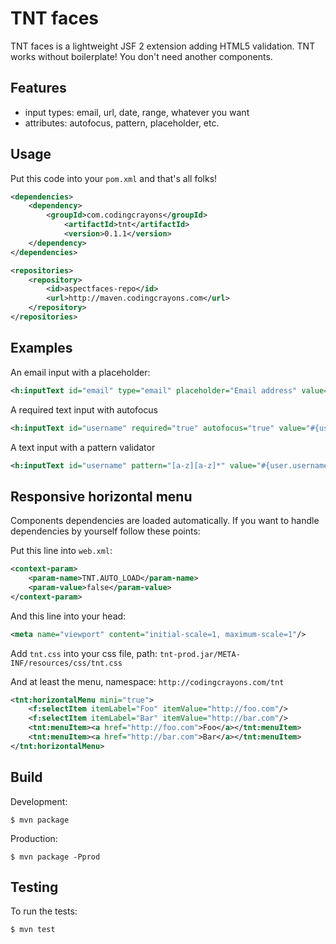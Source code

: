 TNT faces
=========

TNT faces is a lightweight JSF 2 extension adding HTML5 validation. TNT works without boilerplate! You don't need another components.

Features
--------

* input types: email, url, date, range, whatever you want
* attributes: autofocus, pattern, placeholder, etc.

Usage
-----

Put this code into your `pom.xml` and that's all folks!
```xml
<dependencies>
	<dependency>
		<groupId>com.codingcrayons</groupId>
			<artifactId>tnt</artifactId>
			<version>0.1.1</version>
	</dependency>
</dependencies>

<repositories>
	<repository>
		<id>aspectfaces-repo</id>
		<url>http://maven.codingcrayons.com</url>
	</repository>
</repositories>
```

Examples
--------

An email input with a placeholder:

```xml
<h:inputText id="email" type="email" placeholder="Email address" value="#{user.email}"/>
```

A required text input with autofocus

```xml
<h:inputText id="username" required="true" autofocus="true" value="#{user.username}"/>
```

A text input with a pattern validator

```xml
<h:inputText id="username" pattern="[a-z][a-z]*" value="#{user.username}"/>
```

Responsive horizontal menu
--------------------------

Components dependencies are loaded automatically. If you want to handle dependencies by yourself follow these points:

Put this line into `web.xml`:

```xml
<context-param>
	<param-name>TNT.AUTO_LOAD</param-name>
	<param-value>false</param-value>
</context-param>
```

And this line into your head:

```xml
<meta name="viewport" content="initial-scale=1, maximum-scale=1"/>
```

Add `tnt.css` into your css file, path: `tnt-prod.jar/META-INF/resources/css/tnt.css`

And at least the menu, namespace: `http://codingcrayons.com/tnt`

```xml
<tnt:horizontalMenu mini="true">
	<f:selectItem itemLabel="Foo" itemValue="http://foo.com"/>
	<f:selectItem itemLabel="Bar" itemValue="http://bar.com"/>
	<tnt:menuItem><a href="http://foo.com">Foo</a></tnt:menuItem>
	<tnt:menuItem><a href="http://bar.com">Bar</a></tnt:menuItem>
</tnt:horizontalMenu>
```

Build
-----

Development:

	$ mvn package

Production:

	$ mvn package -Pprod

Testing
-------

To run the tests:

	$ mvn test

